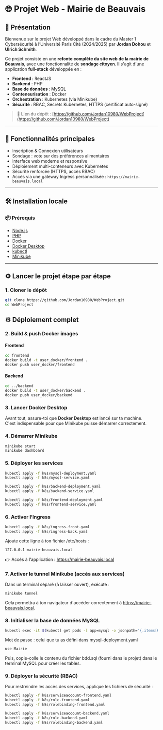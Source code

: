 # 🌐 Projet Web - Mairie de Beauvais

## 👋 Présentation

Bienvenue sur le projet Web développé dans le cadre du Master 1 Cybersécurité à l’Université Paris Cité (2024/2025) par **Jordan Dohou** et **Ulrich Schmith**.

Ce projet consiste en une **refonte complète du site web de la mairie de Beauvais**, avec une fonctionnalité de **sondage citoyen**. Il s'agit d'une application **full-stack** développée en :

- **Frontend** : ReactJS
- **Backend** : PHP
- **Base de données** : MySQL
- **Conteneurisation** : Docker
- **Orchestration** : Kubernetes (via Minikube)
- **Sécurité** : RBAC, Secrets Kubernetes, HTTPS (certificat auto-signé)

> 📎 Lien du dépôt : [https://github.com/Jordan10980/WebProject](https://github.com/Jordan10980/WebProject)

---

## 🚀 Fonctionnalités principales

- Inscription & Connexion utilisateurs
- Sondage : vote sur des préférences alimentaires
- Interface web moderne et responsive
- Déploiement multi-conteneurs avec Kubernetes
- Sécurité renforcée (HTTPS, accès RBAC)
- Accès via une gateway Ingress personnalisée : `https://mairie-beauvais.local`

---

## 🛠️ Installation locale

### 📦 Prérequis

- [Node.js](https://nodejs.org/)
- [PHP](https://www.php.net/)
- [Docker](https://www.docker.com/)
- [Docker Desktop](https://www.docker.com/products/docker-desktop/)
- [kubectl](https://kubernetes.io/docs/tasks/tools/)
- [Minikube](https://minikube.sigs.k8s.io/docs/)

---

## ⚙️ Lancer le projet étape par étape

### 1. Cloner le dépôt

```bash
git clone https://github.com/Jordan10980/WebProject.git
cd WebProject
```

## ⚙️ Déploiement complet

### 2. Build & push Docker images

#### Frontend

```bash
cd frontend
docker build -t user_docker/frontend .
docker push user_docker/frontend
```

#### Backend

```bash
cd ../backend
docker build -t user_docker/backend .
docker push user_docker/backend
```

### 3. Lancer Docker Desktop

Avant tout, assure-toi que **Docker Desktop** est lancé sur ta machine.  
C'est indispensable pour que Minikube puisse démarrer correctement.

### 4. Démarrer Minikube

```bash
minikube start
minikube dashboard
```

### 5. Déployer les services

```bash
kubectl apply -f k8s/mysql-deployment.yaml
kubectl apply -f k8s/mysql-service.yaml

kubectl apply -f k8s/backend-deployment.yaml
kubectl apply -f k8s/backend-service.yaml

kubectl apply -f k8s/frontend-deployment.yaml
kubectl apply -f k8s/frontend-service.yaml
```

### 6. Activer l’Ingress
```bash
kubectl apply -f k8s/ingress-front.yaml
kubectl apply -f k8s/ingress-back.yaml
```

Ajoute cette ligne à ton fichier /etc/hosts :

```bash
127.0.0.1 mairie-beauvais.local
```

👉 Accès à l'application : https://mairie-beauvais.local


### 7. Activer le tunnel Minikube (accès aux services)

Dans un terminal séparé (à laisser ouvert), exécute :

```bash
minikube tunnel
```
Cela permettra à ton navigateur d'accéder correctement à https://mairie-beauvais.local.

### 8. Initialiser la base de données MySQL
```bash
kubectl exec -it $(kubectl get pods -l app=mysql -o jsonpath="{.items[0].metadata.name}") -- mysql -u root -p
```
Mot de passe : celui que tu as défini dans mysql-deployment.yaml

```bash
use Mairie
```
Puis, copie-colle le contenu du fichier bdd.sql (fourni dans le projet) dans le terminal MySQL pour créer les tables.

### 9. Déployer la sécurité (RBAC)
Pour restreindre les accès des services, applique les fichiers de sécurité :

```bash
kubectl apply -f k8s/serviceaccount-frontend.yaml
kubectl apply -f k8s/role-frontend.yaml
kubectl apply -f k8s/rolebinding-frontend.yaml

kubectl apply -f k8s/serviceaccount-backend.yaml
kubectl apply -f k8s/role-backend.yaml
kubectl apply -f k8s/rolebinding-backend.yaml
```





